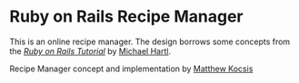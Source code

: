# Ruby on Rails Recipe Manager

This is an online recipe manager. The design borrows some concepts from the [*Ruby on Rails Tutorial*](http://railstutorial.org/) by [Michael Hartl](http://michaelhartl.com/).

Recipe Manager concept and implementation by [Matthew Kocsis](http://mattkocsis.com/)